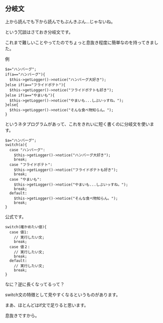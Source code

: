 ## 分岐文

上から読んでも下から読んでもぶんきぶん...じゃないね。

という冗談はさておき分岐文です。

これまで難しいことやってたのでちょっと息抜き程度に簡単なのを持ってきました。



例
```
$a="ハンバーグ";
if(a=="ハンバーグ"){
  $this->getLogger()->notice("ハンバーグ大好き");
}else if(a=="フライドポテト"){
  $this->getLogger()->notice("フライドポテトも好き");
}else if(a=="やまいも"){
  $this->getLogger()->notice("やまいも...しぶいっすね。");
}else{
  $this->getLogger()->notice("そんな食べ物知らん。");
}
```

というネタプログラムがあって、これをきれいに短く書くのに分岐文を使います。


```
$a="ハンバーグ";
switch(a){
  case "ハンバーグ":
    $this->getLogger()->notice("ハンバーグ大好き");
    break;
  case "フライドポテト":
    $this->getLogger()->notice("フライドポテトも好き");
    break;
  case "やまいも":
    $this->getLogger()->notice("やまいも...しぶいっすね。");
    break;
  default:
    $this->getLogger()->notice("そんな食べ物知らん。");
    break;
}
```




公式です。

```
switch(確かめたい値){
  case 値1:
    // 実行したい文;
    break;
  case 値２:
    // 実行したい文;
    break;
  default:
    // 実行したい文;
    break;
}
```

なに？逆に長くなってるって？

switch文の特徴として見やすくなるというものがあります。

まあ、ほとんどはif文で足りると思います。



息抜きですから。